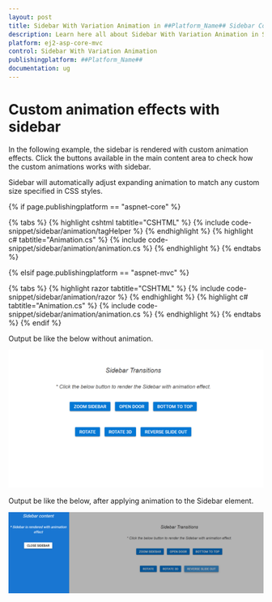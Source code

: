 ```yaml
---
layout: post
title: Sidebar With Variation Animation in ##Platform_Name## Sidebar Component
description: Learn here all about Sidebar With Variation Animation in Syncfusion ##Platform_Name## Sidebar component of Syncfusion Essential JS 2 and more.
platform: ej2-asp-core-mvc
control: Sidebar With Variation Animation
publishingplatform: ##Platform_Name##
documentation: ug
---
```



# Custom animation effects with sidebar

In the following example, the sidebar is rendered with custom animation effects. Click the buttons available in the main content area to check how the custom animations works with sidebar.

Sidebar will automatically adjust expanding animation to match any custom size specified in CSS styles.

{% if page.publishingplatform == "aspnet-core" %}

{% tabs %}
{% highlight cshtml tabtitle="CSHTML" %}
{% include code-snippet/sidebar/animation/tagHelper %}
{% endhighlight %}
{% highlight c# tabtitle="Animation.cs" %}
{% include code-snippet/sidebar/animation/animation.cs %}
{% endhighlight %}
{% endtabs %}

{% elsif page.publishingplatform == "aspnet-mvc" %}

{% tabs %}
{% highlight razor tabtitle="CSHTML" %}
{% include code-snippet/sidebar/animation/razor %}
{% endhighlight %}
{% highlight c# tabtitle="Animation.cs" %}
{% include code-snippet/sidebar/animation/animation.cs %}
{% endhighlight %}
{% endtabs %}
{% endif %}



Output be like the below without animation.

![Sidebar Sample](../images/before_animation.png)

Output be like the below, after applying animation to the Sidebar element.

![Sidebar Sample](../images/after_animation.png)